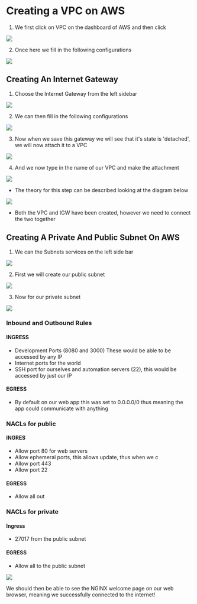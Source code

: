 # Creating a VPC on AWS

1) We first click on VPC on the dashboard of AWS and then click

![](images/Create-VPC-button.png)


2) Once here we fill in the following configurations

![](images/VPC-configuration.png)



## Creating An Internet Gateway

1) Choose the Internet Gateway from the left sidebar

![](images/Internet-gateway-dashboard.png)

2) We can then fill in the following configurations

![](images/Create-internet-gateway.png)

3) Now when we save this gateway we will see that it's state is 'detached', we will now attach it to a VPC

![](images/Attaching-To-VPC.png)


4) And we now type in the name of our VPC and make the attachment

![](images/Attach-To-VPC-Configs.png)


- The theory for this step can be described looking at the diagram below

![](images/IGW-Theory.png)

- Both the VPC and IGW have been created, however we need to connect the two together


## Creating A Private And Public Subnet On AWS

1) We can the Subnets services on the left side bar

![](images/)


2) First we will create our public subnet

![](images/Create-Public-Subnet.png)


3) Now for our private subnet

![](images/Create-Public-Subnet.png)


### Inbound and Outbound Rules

#### INGRESS

- Development Ports (8080 and 3000) These would be able to be accessed by any IP
- Internet ports for the world
- SSH port for ourselves and automation servers (22), this would be accessed by just our IP


#### EGRESS

- By default on our web app this was set to 0.0.0.0/0 thus meaning the app could communicate
with anything


### NACLs for public

#### INGRES
- Allow port 80 for web servers
- Allow ephemeral ports, this allows update, thus when we c
- Allow port 443
- Allow port 22

#### EGRESS
- Allow all out



### NACLs for private

#### Ingress

- 27017 from the public subnet 

#### EGRESS

- Allow all to the public subnet



![](images/NGIXNX-downloaded-successfully.png)

We should then be able to see the NGINX welcome page on our web browser, meaning we successfully
connected to the internet!